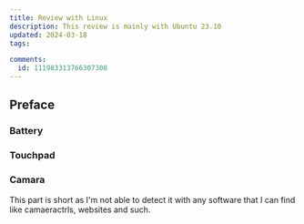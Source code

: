 ```yaml
---
title: Review with Linux
description: This review is mainly with Ubuntu 23.10
updated: 2024-03-18
tags: 

comments:
  id: 111983313766307308
---
```


## Preface

### Battery

### Touchpad

### Camara

This part is short as I'm not able to detect it with any software that I can find like camaeractrls, websites and such.
